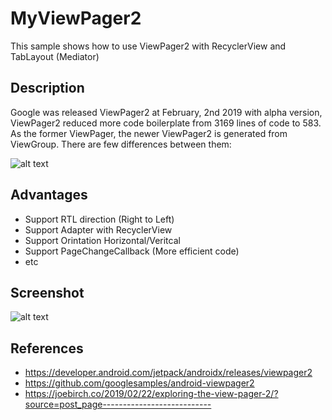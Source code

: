 # MyViewPager2
This sample shows how to use ViewPager2 with RecyclerView and TabLayout (Mediator)

## Description
Google was released ViewPager2 at February, 2nd 2019 with alpha version, ViewPager2 reduced more code boilerplate from 3169 lines of code to 583. As the former ViewPager, the newer ViewPager2 is generated from ViewGroup. There are few differences between them:

![alt text](https://joebirch.files.wordpress.com/2019/02/vp2.png?w=1360)

## Advantages
 * Support RTL direction (Right to Left)
 * Support Adapter with RecyclerView
 * Support Orintation Horizontal/Veritcal
 * Support PageChangeCallback (More efficient code)
 * etc

## Screenshot
![alt text](https://raw.githubusercontent.com/rizqiaryansa/MyViewPager2/master/app/images/sampleviewpager2.png?token=AGAKLPFG4GPQUVX3PQKSJ4K5HSCVM)

## References

  * https://developer.android.com/jetpack/androidx/releases/viewpager2
  * https://github.com/googlesamples/android-viewpager2
  * https://joebirch.co/2019/02/22/exploring-the-view-pager-2/?source=post_page---------------------------
